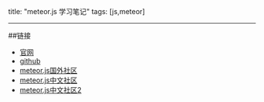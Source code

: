 title: "meteor.js 学习笔记"
tags: [js,meteor]

---

##链接
- [官网](https://www.meteor.com/)
- [github](https://github.com/meteor/meteor/)
- [meteor.js国外社区](https://forums.meteor.com/)
- [meteor.js中文社区](http://www.meteorhub.org/)
- [meteor.js中文社区2](http://cmeteor.org/)
